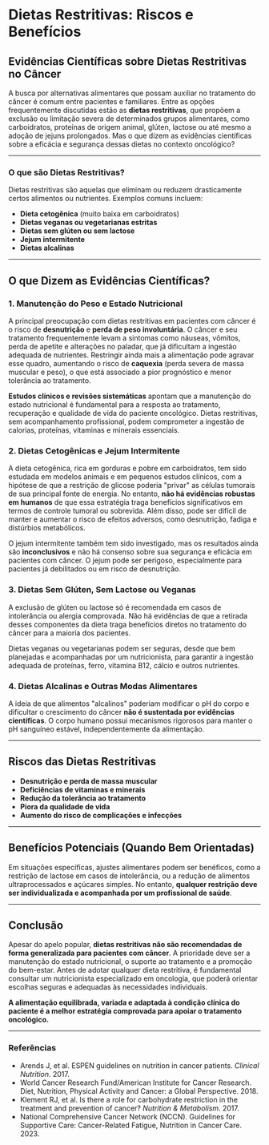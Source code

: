 
# Dietas Restritivas: Riscos e Benefícios

## Evidências Científicas sobre Dietas Restritivas no Câncer

A busca por alternativas alimentares que possam auxiliar no tratamento do câncer é comum entre pacientes e familiares. Entre as opções frequentemente discutidas estão as **dietas restritivas**, que propõem a exclusão ou limitação severa de determinados grupos alimentares, como carboidratos, proteínas de origem animal, glúten, lactose ou até mesmo a adoção de jejuns prolongados. Mas o que dizem as evidências científicas sobre a eficácia e segurança dessas dietas no contexto oncológico?

---

### O que são Dietas Restritivas?

Dietas restritivas são aquelas que eliminam ou reduzem drasticamente certos alimentos ou nutrientes. Exemplos comuns incluem:

- **Dieta cetogênica** (muito baixa em carboidratos)
- **Dietas veganas ou vegetarianas estritas**
- **Dietas sem glúten ou sem lactose**
- **Jejum intermitente**
- **Dietas alcalinas**

---

## O que Dizem as Evidências Científicas?

### 1. **Manutenção do Peso e Estado Nutricional**

A principal preocupação com dietas restritivas em pacientes com câncer é o risco de **desnutrição** e **perda de peso involuntária**. O câncer e seu tratamento frequentemente levam a sintomas como náuseas, vômitos, perda de apetite e alterações no paladar, que já dificultam a ingestão adequada de nutrientes. Restringir ainda mais a alimentação pode agravar esse quadro, aumentando o risco de **caquexia** (perda severa de massa muscular e peso), o que está associado a pior prognóstico e menor tolerância ao tratamento.

**Estudos clínicos e revisões sistemáticas** apontam que a manutenção do estado nutricional é fundamental para a resposta ao tratamento, recuperação e qualidade de vida do paciente oncológico. Dietas restritivas, sem acompanhamento profissional, podem comprometer a ingestão de calorias, proteínas, vitaminas e minerais essenciais.

### 2. **Dietas Cetogênicas e Jejum Intermitente**

A dieta cetogênica, rica em gorduras e pobre em carboidratos, tem sido estudada em modelos animais e em pequenos estudos clínicos, com a hipótese de que a restrição de glicose poderia "privar" as células tumorais de sua principal fonte de energia. No entanto, **não há evidências robustas em humanos** de que essa estratégia traga benefícios significativos em termos de controle tumoral ou sobrevida. Além disso, pode ser difícil de manter e aumentar o risco de efeitos adversos, como desnutrição, fadiga e distúrbios metabólicos.

O jejum intermitente também tem sido investigado, mas os resultados ainda são **inconclusivos** e não há consenso sobre sua segurança e eficácia em pacientes com câncer. O jejum pode ser perigoso, especialmente para pacientes já debilitados ou em risco de desnutrição.

### 3. **Dietas Sem Glúten, Sem Lactose ou Veganas**

A exclusão de glúten ou lactose só é recomendada em casos de intolerância ou alergia comprovada. Não há evidências de que a retirada desses componentes da dieta traga benefícios diretos no tratamento do câncer para a maioria dos pacientes.

Dietas veganas ou vegetarianas podem ser seguras, desde que bem planejadas e acompanhadas por um nutricionista, para garantir a ingestão adequada de proteínas, ferro, vitamina B12, cálcio e outros nutrientes.

### 4. **Dietas Alcalinas e Outras Modas Alimentares**

A ideia de que alimentos "alcalinos" poderiam modificar o pH do corpo e dificultar o crescimento do câncer **não é sustentada por evidências científicas**. O corpo humano possui mecanismos rigorosos para manter o pH sanguíneo estável, independentemente da alimentação.

---

## Riscos das Dietas Restritivas

- **Desnutrição e perda de massa muscular**
- **Deficiências de vitaminas e minerais**
- **Redução da tolerância ao tratamento**
- **Piora da qualidade de vida**
- **Aumento do risco de complicações e infecções**

---

## Benefícios Potenciais (Quando Bem Orientadas)

Em situações específicas, ajustes alimentares podem ser benéficos, como a restrição de lactose em casos de intolerância, ou a redução de alimentos ultraprocessados e açúcares simples. No entanto, **qualquer restrição deve ser individualizada e acompanhada por um profissional de saúde**.

---

## Conclusão

Apesar do apelo popular, **dietas restritivas não são recomendadas de forma generalizada para pacientes com câncer**. A prioridade deve ser a manutenção do estado nutricional, o suporte ao tratamento e a promoção do bem-estar. Antes de adotar qualquer dieta restritiva, é fundamental consultar um nutricionista especializado em oncologia, que poderá orientar escolhas seguras e adequadas às necessidades individuais.

**A alimentação equilibrada, variada e adaptada à condição clínica do paciente é a melhor estratégia comprovada para apoiar o tratamento oncológico.**

---

### Referências

- Arends J, et al. ESPEN guidelines on nutrition in cancer patients. *Clinical Nutrition*. 2017.
- World Cancer Research Fund/American Institute for Cancer Research. Diet, Nutrition, Physical Activity and Cancer: a Global Perspective. 2018.
- Klement RJ, et al. Is there a role for carbohydrate restriction in the treatment and prevention of cancer? *Nutrition & Metabolism*. 2017.
- National Comprehensive Cancer Network (NCCN). Guidelines for Supportive Care: Cancer-Related Fatigue, Nutrition in Cancer Care. 2023.

```
